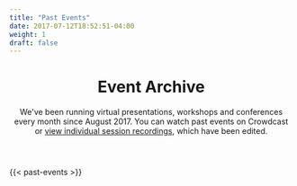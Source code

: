 ```yaml
---
title: "Past Events"
date: 2017-07-12T18:52:51-04:00
weight: 1
draft: false
---
```


<!-- markdownlint-disable -->
<main class="mb-20">
  <div class="mb-20">
    <header class="container px-6 pt-12 pb-10 mx-auto">
      <h1 class="mb-2 text-5xl font-bold">Event Archive</h1>
      <p class="max-w-3xl text-xl">
        We've been running virtual presentations, workshops and conferences every month since August 2017. You can watch past events on Crowdcast or <a href="/sessions" class="link">view individual session recordings</a>, which have been edited.
      </p>
    </header>
  </div>

  {{< past-events >}}
</main>
<!-- markdownlint-restore -->
